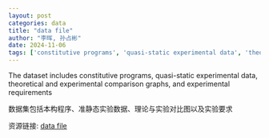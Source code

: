 ```yaml
---
layout: post
categories: data
title: "data file"
author: "李晖, 孙占彬"
date: 2024-11-06
tags: ['constitutive programs', 'quasi-static experimental data', 'theoretical and experimental comparison graphs', 'experimental requirements']
---
```


The dataset includes constitutive programs, quasi-static experimental data, theoretical and experimental comparison graphs, and experimental requirements

数据集包括本构程序、准静态实验数据、理论与实验对比图以及实验要求

资源链接: [data file](https://doi.org/10.57760/sciencedb.j00140.00014)
